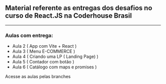 ﻿<h2>Material referente as entregas dos desafios no curso de React.JS na Coderhouse Brasil</h2>

<hr>

<h3> Aulas com entrega:</h3>
<ul>
<li>Aula 2 ( App com Vite + React )</li>
<li>Aula 3 ( Menu E-COMMERCE )</li>
<li>Aula 4 ( Criando uma LP ( Landing Page) )</li>
<li>Aula 5 ( Contador com botão )</li>
<li>Aula 6 ( Catálogo com maps e promises )</li>

</ul>

<span>Acesse as aulas pelas branches</span>